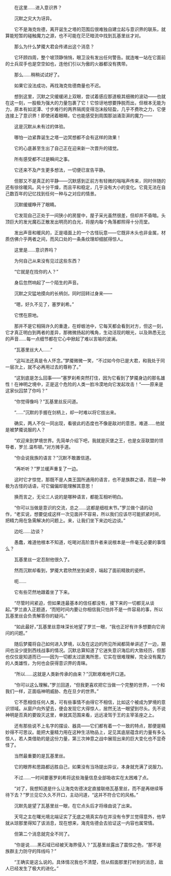 　　在这里……进入意识界？

　　沉默之灾大为讶异。

　　它不是海克佐德，离开诞生之塔的范围后很难独自建立起与意识界的联系，就算能短暂的碰触魔力之源，也不可能在茫茫暗流中找到瓦基里丝才对。

　　那么为什么梦魇大君会传递出这个消息？

　　它环顾四周，整个坡顶静悄悄，眼卫没有发出任何警告。就连唯一站在它面前的士兵双手也是空空如也，连他们引以为傲的火器都没有携带。

　　那么……稍稍试试好了。

　　如果它没法成功，再找海克佐德商量也不迟。

　　想到这里，沉默之灾缓缓闭上双眼，尝试着感应那道极其细微的波动——也就在这一刻，一股极为强大的力量包裹了它！它惊讶地想要挣脱而出，但根本无能为力，原本有如泥潭、寸步难行的两界隔阂变得泡沫般轻盈，几乎不费吹之力，它便连接上了意识界！即使闭着眼睛，它也能感受到周围那汹涌澎湃的魔力——

　　这是沉默从未有过的体验。

　　哪怕一边紧靠诞生之塔一边冥想都不会有这样的效果！

　　它的心底甚至生出了自己正在迎来新一次晋升的错觉。

　　所有感受都不过是瞬间之事。

　　它还来不及产生更多想法，一切便已宣告平静。

　　但那又不是真正的平静——沉默感到正前方有轻微的嗡嗡声传来，同时伴随的还有徐徐暖风。风十分干燥，而且平和稳定，几乎没有大小的变化。它竟无法在自己数百年的记忆找到任何一种与之对应的情景。

　　沉默缓缓睁开了眼睛。

　　它发现自己正处于一间狭小的房屋中，屋子采光虽然很差，但却并不昏暗。头顶巨大的发光魔石正散发出明亮的白光，将屋内每个角落都照得十分亮堂。

　　发出声音和暖风的，正是墙面上的一个古怪玩意——它既非木头也非金属，材质仿佛介乎两者之间，而风口处的一条条纹理却细腻得惊人。

　　这里是……意识界吗？

　　为何自己从来没有见过这些东西？

　　“它就是在找你的人？”

　　身后忽然响起了一个陌生的声音。

　　沉默之灾猛地摸向的长柄剑，同时回转过身来——

　　“嗯，好久不见了，塞罗刹希。”

　　它愣在原地。

　　那并不是它相隔许久的重逢，在蜉蝣池中，它每天都会看到对方，但这一刻，它才真正明白到两者的差异，那微微扬起的嘴角，生动活现的眼光，以及熟悉无比的声音……每一点细节都在它心中掀起了难以言喻的波澜。

　　“瓦基里丝大人……”

　　“这叫法还真是令人怀念。”梦魇微微一笑，“不过如今你已是大君，和我处于同一层次上，就不必再用过去的尊称了。”

　　“这到底是怎么回事——”塞罗刹希突然打住，因为它看到了梦魇身边的那名雄性！在神明之境中，正是这个危险的人类一脸冷漠地向它发起攻击！“——原来是这家伙囚禁了你吗？”

　　“你觉得像吗？”瓦基里丝反问道。

　　“……”沉默的手握在剑柄上，却一时难以将它拔出来。

　　确实，两人不仅一同出现，看彼此的态度也不像是敌对的意思。难道……他就是被梦魇说服的人？

　　“欢迎来到梦境世界。先简单介绍下吧，我就是灰堡之王，也是女巫联盟的领导者，罗兰.温布顿。”对方摊手道。

　　“你会说我族的语言？”沉默不敢置信道。

　　“再听听？”罗兰缓声重复了一边。

　　这时它才惊觉，那既不是人类王国所通用的语言，也不是族群之语，而是一种极为古怪的话语，可它偏偏却能理解其意思！

　　换而言之，无论三人说的是哪种语言，都能互相听明白。

　　“你可以当做是意识的交流，总之……这都是细枝末节。”罗兰做个请的动作，“老实说，想要促成这样一次见面并不容易，所以我们应该尽可能抓紧时间，把精力用在急需解决的问题上。来，让我们坐下来边吃边谈。”

　　边吃……边谈？

　　愚蠢，难道他根本不知道，吃喝对高阶晋升者来说根本是一件毫无必要的事情么？

　　瓦基里丝一定忍耐他很久了。

　　然而沉默却看到，梦魇大君欣然坐到桌旁，端起了面前精致的瓷杯。

　　呃……

　　它有些茫然地跟着坐了下来。

　　“尽管时间紧迫，但如果连最基本的信任都没有，接下来的一切都无从谈起。”罗兰直入正题道，“而短时间内要让你相信我只怕并不是一件容易的事，所以瓦基里丝会负责解答你的疑问。”

　　“如此最好，”瓦基里丝意味深长地望了罗兰一眼，“我也正好有许多想要向它询问的问题。”

　　随后梦魇将自己如何进入梦境，以及在这边的所见所闻都简单讲述了一边，期间也没少提到西线战事的情况。沉默总算知道了它迷失意识海后的大致经历，但那也仅仅是知道而已——因为一切都太过匪夷所思，它实在很难理解，完全没有魔力的人类雄性，为何也会获得意识界的青睐。

　　“所以……这就是人类新传承的由来？”沉默艰难地开口道。

　　“你可以这么理解。”罗兰回道，“但我更喜欢把它当做一个完整的世界，一个和我们一样，正面临神明威胁、危在旦夕的世界。”

　　它不愿相信任何人类，可有些事情不由得它不相信，比如这个被成为梦境的意识领域。从窗户向外望去，便会发现它大得惊人，居然无法一眼望到尽头。先不说神明是否真的要毁灭这里，单就其范围来看，远远凌驾于王的主宰圣座之上。

　　还有那些说不上名字的摆设、器具——它们都有着一个一致的特点，那便是精妙得不可思议。能把大量精力用在这种生活物品上，足见其底层蕴含的力量有多么惊人，若人类借助的是这份力量，第三次神意之战中展现出来的巨大变化也不显奇怪了。

　　当然最重要的是瓦基里丝。

　　它的眼界和思路都远胜自己，如果没有当场提出异议，本身就充满了说服力。

　　不过……一时间要塞罗刹希将这些海量信息全部吸收实在太困难了点。

　　“对了，我想知道是什么让海克佐德决定直接联络瓦基里丝，而不是再继续等待下去？”罗兰见它久久不开口，主动问道，“这并不符合它的风格。”

　　沉默先是望了瓦基里丝一眼，在它点头后才将缘由说了出来。

　　天穹之主在曙光境北端证实了无底之境真实存在并没有令罗兰觉得意外，他早就从琼那里得知了该消息，现在想来，海克佐德会去验证这一内容也属常情。

　　但第二个消息就完全不同了。

　　“你是说……黑石域已经被天海界侵入？”瓦基里丝露出了震惊之色，“那不是族群主力防守的阵线吗？”

　　“王确实是这么说的。具体情况我也不清楚，但从假面那里打听到的消息，敌人已经发生了极大的进化。”
